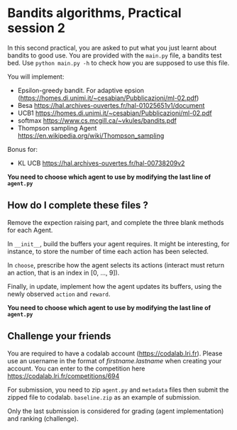 # Bandits algorithms, Practical session 2
In this second practical, you are asked to put what you just learnt
about bandits to good use. You are provided with the `main.py` file,
a bandits test bed. Use `python main.py -h` to check how you are
supposed to use this file.

You will implement:
* Epsilon-greedy bandit. For adaptive epsion (https://homes.di.unimi.it/~cesabian/Pubblicazioni/ml-02.pdf)
* Besa https://hal.archives-ouvertes.fr/hal-01025651v1/document
* UCB1 https://homes.di.unimi.it/~cesabian/Pubblicazioni/ml-02.pdf
* softmax https://www.cs.mcgill.ca/~vkules/bandits.pdf
* Thompson sampling Agent https://en.wikipedia.org/wiki/Thompson_sampling

Bonus for:
* KL UCB https://hal.archives-ouvertes.fr/hal-00738209v2


**You need to choose which agent to use by modifying the last line of `agent.py`**

## How do I complete these files ?
Remove the expection raising part, and
complete the three blank methods for each Agent.

In `__init__`, build the buffers your agent requires.
It might be interesting, for instance, to store the
number of time each action has been selected.

In `choose`, prescribe how the agent selects its
actions (interact must return an action, that is
an index in [0, ..., 9]).

Finally, in update, implement how the agent updates
its buffers, using the newly observed `action` and `reward`.

**You need to choose which agent to use by modifying the last line of `agent.py`**

## Challenge your friends
You are required to have a codalab account (https://codalab.lri.fr).
Please use an username in the format of *firstname.lastname* when creating your account.
You can enter to the competition here https://codalab.lri.fr/competitions/694

For submission, you need to zip `agent.py` and `metadata` files then submit the zipped file to codalab.
`baseline.zip` as an example of submission.


Only the last submission is considered for grading (agent implementation) and ranking (challenge).
